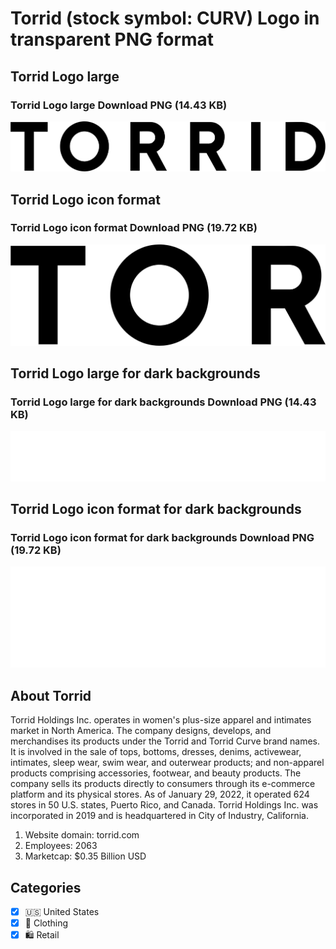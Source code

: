 # Torrid (stock symbol: CURV) Logo in transparent PNG format

## Torrid Logo large

### Torrid Logo large Download PNG (14.43 KB)

![Torrid Logo large Download PNG (14.43 KB)](/img/orig/CURV_BIG-69832dbf.png)

## Torrid Logo icon format

### Torrid Logo icon format Download PNG (19.72 KB)

![Torrid Logo icon format Download PNG (19.72 KB)](/img/orig/CURV-43b156e8.png)

## Torrid Logo large for dark backgrounds

### Torrid Logo large for dark backgrounds Download PNG (14.43 KB)

![Torrid Logo large for dark backgrounds Download PNG (14.43 KB)](/img/orig/CURV_BIG.D-c2b1eb18.png)

## Torrid Logo icon format for dark backgrounds

### Torrid Logo icon format for dark backgrounds Download PNG (19.72 KB)

![Torrid Logo icon format for dark backgrounds Download PNG (19.72 KB)](/img/orig/CURV.D-c5dd89cf.png)

## About Torrid

Torrid Holdings Inc. operates in women's plus-size apparel and intimates market in North America. The company designs, develops, and merchandises its products under the Torrid and Torrid Curve brand names. It is involved in the sale of tops, bottoms, dresses, denims, activewear, intimates, sleep wear, swim wear, and outerwear products; and non-apparel products comprising accessories, footwear, and beauty products. The company sells its products directly to consumers through its e-commerce platform and its physical stores. As of January 29, 2022, it operated 624 stores in 50 U.S. states, Puerto Rico, and Canada. Torrid Holdings Inc. was incorporated in 2019 and is headquartered in City of Industry, California.

1. Website domain: torrid.com
2. Employees: 2063
3. Marketcap: $0.35 Billion USD


## Categories
- [x] 🇺🇸 United States
- [x] 👚 Clothing
- [x] 🛍️ Retail
